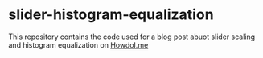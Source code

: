 # slider-histogram-equalization

This repository contains the code used for a blog post abuot slider scaling and histogram 
equalization on [HowdoI.me](http://howdoi.me/slider-scaling.html)
